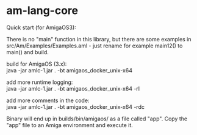 # am-lang-core

Quick start (for AmigaOS3):

There is no "main" function in this library, but there are some examples in src/Am/Examples/Examples.aml - just rename for example main12() to main() and build.

build for AmigaOS (3.x): \
java -jar amlc-1.jar . -bt amigaos_docker_unix-x64

add more runtime logging: \
java -jar amlc-1.jar . -bt amigaos_docker_unix-x64 -rl

add more comments in the code: \
java -jar amlc-1.jar . -bt amigaos_docker_unix-x64 -rdc

Binary will end up in builds/bin/amigaos/ as a file called "app". Copy the "app" file to an Amiga environment and execute it. 

